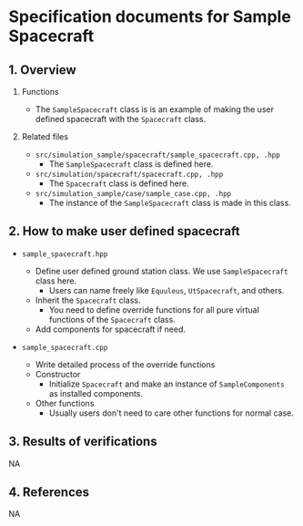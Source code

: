# Specification documents for Sample Spacecraft

## 1.  Overview

1. Functions
   - The `SampleSpacecraft` class is is an example of making the user defined spacecraft with the `Spacecraft` class.

2. Related files
   - `src/simulation_sample/spacecraft/sample_spacecraft.cpp, .hpp`
     - The `SampleSpacecraft` class is defined here.
   - `src/simulation/spacecraft/spacecraft.cpp, .hpp`
     - The `Spacecraft` class is defined here.
   - `src/simulation_sample/case/sample_case.cpp, .hpp`
     - The instance of the `SampleSpacecraft` class is made in this class.


## 2. How to make user defined spacecraft
- `sample_spacecraft.hpp`
  - Define user defined ground station class. We use `SampleSpacecraft` class here.
    - Users can name freely like `Equuleus`, `UtSpacecraft`, and others.
  - Inherit the `Spacecraft` class.
    - You need to define override functions for all pure virtual functions of the `Spacecraft` class.
  - Add components for spacecraft if need.

- `sample_spacecraft.cpp`
  - Write detailed process of the override functions
  - Constructor
    - Initialize `Spacecraft` and make an instance of `SampleComponents` as installed components.
  - Other functions
    - Usually users don't need to care other functions for normal case.

## 3. Results of verifications
NA

## 4. References
NA
